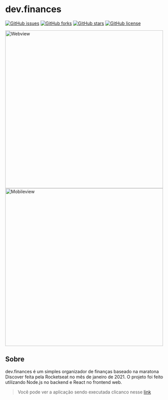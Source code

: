 # dev.finances

[![GitHub issues](https://img.shields.io/github/issues/leandrolid/dev.finances)](https://github.com/leandrolid/dev.finances/issues)
[![GitHub forks](https://img.shields.io/github/forks/leandrolid/dev.finances)](https://github.com/leandrolid/dev.finances/network)
[![GitHub stars](https://img.shields.io/github/stars/leandrolid/dev.finances)](https://github.com/leandrolid/dev.finances/stargazers)
[![GitHub license](https://img.shields.io/github/license/leandrolid/dev.finances)](https://github.com/leandrolid/dev.finances)

<p>
<img src="https://user-images.githubusercontent.com/61424755/106782466-f4664480-6628-11eb-846e-826cf6e9c1ff.jpg" alt="Webview" height="500px" />

<img src="https://user-images.githubusercontent.com/61424755/106782473-f6c89e80-6628-11eb-9c7f-7e4ca8486665.jpg" alt="Mobileview" height="500px" />
<p/>

## Sobre 
dev.finances é um simples organizador de finanças baseado na maratona Discover feita pela Rocketseat no mês de janeiro de 2021. O projeto foi feito utilizando Node.js no backend e React no frontend web.

> Você pode ver a aplicação sendo executada clicanco nesse [link](https://devfinances-leandro.herokuapp.com/)
